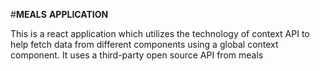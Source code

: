 #**MEALS** **APPLICATION**

This is a react application which utilizes the technology of context API to help fetch data from different components using a global context component. It uses a third-party open source API from meals
